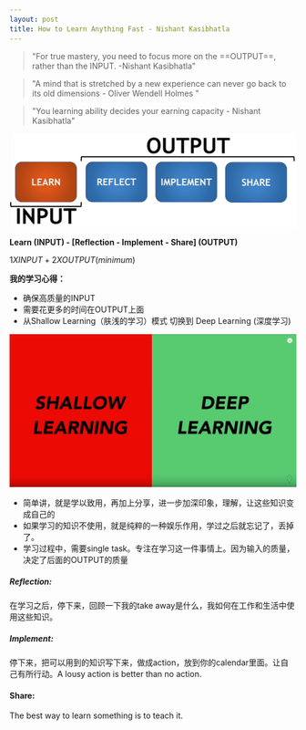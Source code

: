 ```yaml
---
layout: post
title: How to Learn Anything Fast - Nishant Kasibhatla
---
```


> "For true mastery, you need to focus more on the ==OUTPUT==, rather than the INPUT. -Nishant Kasibhatla"



> "A mind that is stretched by a new experience can never go back to its old dimensions - Oliver Wendell Holmes "

> "You learning ability decides your earning capacity - Nishant Kasibhatla"



![image-20200201115009368](../assets/img/image-20200201115009368.png)

**Learn (INPUT) - [Reflection - Implement - Share] (OUTPUT)**

$1X INPUT +  2X OUTPUT (minimum)$

**我的学习心得：**

- 确保高质量的INPUT
- 需要花更多的时间在OUTPUT上面
- 从Shallow Learning（肤浅的学习）模式 切换到 Deep Learning (深度学习)

![image-20200201113244727](../assets/img/image-20200201113244727.png)

- 简单讲，就是学以致用，再加上分享，进一步加深印象，理解，让这些知识变成自己的
- 如果学习的知识不使用，就是纯粹的一种娱乐作用，学过之后就忘记了，丢掉了。
- 学习过程中，需要single task。专注在学习这一件事情上。因为输入的质量，决定了后面的OUTPUT的质量

##### Reflection:

在学习之后，停下来，回顾一下我的take away是什么，我如何在工作和生活中使用这些知识。

##### Implement:

停下来，把可以用到的知识写下来，做成action，放到你的calendar里面。让自己有所行动。A lousy action is better than no action.

#### Share:

The best way to learn something is to teach it.





